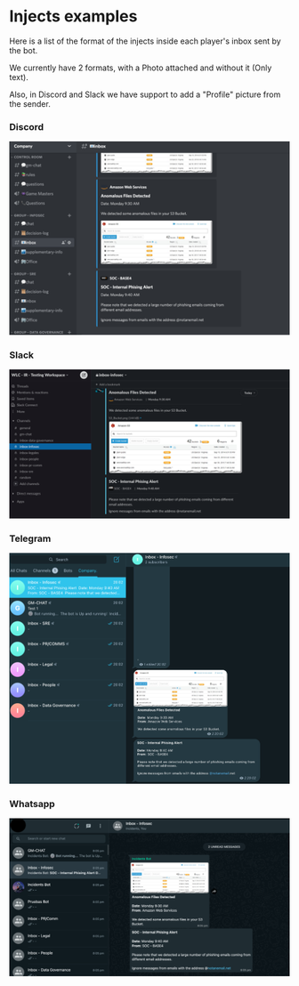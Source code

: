 # Injects examples

Here is a list of the format of the injects inside each player's inbox sent by the bot.

We currently have 2 formats, with a Photo attached and without it (Only text).

Also, in Discord and Slack we have support to add a "Profile" picture from the sender.

### Discord
![Discord](Discord.png)


### Slack
![Slack](Slack.png)


### Telegram
![Telegram](Telegram.png)


### Whatsapp
![Whatsapp](Whatsapp.png)